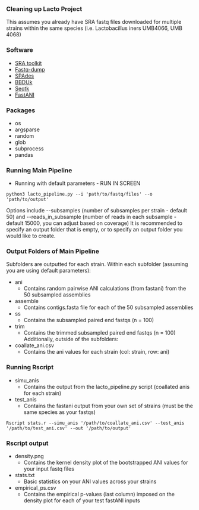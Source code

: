 ### Cleaning up Lacto Project

This assumes you already have SRA fastq files downloaded for multiple strains within the same species (i.e. Lactobacillus iners UMB4066, UMB 4068)

### Software

* [SRA toolkit](https://github.com/ncbi/sra-tools) 
* [Fastq-dump](https://rnnh.github.io/bioinfo-notebook/docs/fastq-dump.html)
* [SPAdes](https://github.com/ablab/spades)
* [BBDUk](https://github.com/BioInfoTools/BBMap/blob/master/sh/bbduk.sh)
* [Seqtk](https://github.com/lh3/seqtk)
* [FastANI](https://github.com/ParBLiSS/FastANI)


### Packages
* os
* argsparse
* random
* glob
* subprocess
* pandas

### Running Main Pipeline
* Running with default parameters - RUN IN SCREEN
 ```
 python3 lacto_pipeline.py --i 'path/to/fastq/files' --o 'path/to/output'
 ```
Options include --subsamples (number of subsamples per strain - default 50) and --reads_in_subsample (number of reads in each subsample - default 15000, you can adjust based on coverage)
It is recommended to specify an output folder that is empty, or to specify an output folder you would like to create.

### Output Folders of Main Pipeline
Subfolders are outputted for each strain. Within each subfolder (assuming you are using default parameters):
* ani
  * Contains random pairwise ANI calculations (from fastani) from the 50 subsampled assemblies 
* assemble
  * Contains contigs.fasta file for each of the 50 subsampled assemblies
* ss
  * Contains the subsampled paired end fastqs (n = 100) 
* trim
  * Contains the trimmed subsampled paired end fastqs (n = 100)
Additionally, outside of the subfolders:
* coallate_ani.csv
  * Contains the ani values for each strain (col: strain, row: ani)
 
### Running Rscript
* simu_anis
  * Contains the output from the lacto_pipeline.py script (coallated anis for each strain)
* test_anis
  * Contains the fastani output from your own set of strains (must be the same species as your fastqs) 
 ```
 Rscript stats.r --simu_anis '/path/to/coallate_ani.csv' --test_anis '/path/to/test_ani.csv' --out '/path/to/output'
 ```

 ### Rscript output
* density.png
  * Contains the kernel density plot of the bootstrapped ANI values for your input fastq files
* stats.txt
  * Basic statistics on your ANI values across your strains
* empirical_ps.csv
  * Contains the empirical p-values (last column) imposed on the density plot for each of your test fastANI inputs
 
